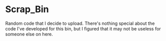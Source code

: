 # Scrap_Bin
Random code that I decide to upload.
There's nothing special about the code I've developed for this bin, but I figured that it may not be useless for someone else on here.
